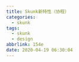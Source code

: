 ```yaml
---
title: Skunk新特性（协程）
categories:
  - skunk
tags:
  - skunk
  - design
abbrlink: 154e
date: 2020-04-19 06:30:04
---
```

